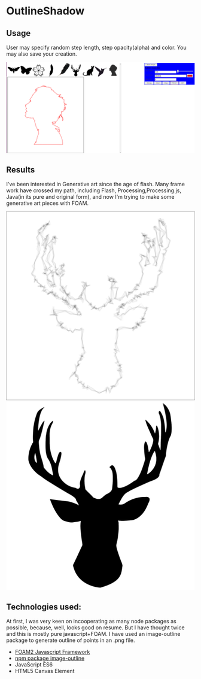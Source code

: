 # OutlineShadow

## Usage

User may specify random step length, step opacity(alpha) and color. 
You may also save your creation. 

![Screenshot](https://github.com/uwyang/OutlineShadow/blob/master/examples/UI_screenshot.png "UI")

## Results
I've been interested in Generative art since the age of flash. Many frame work have crossed my path, including Flash, Processing,Processing.js, Java(in its pure and original form), and now I'm trying to make some generative art pieces with FOAM.

![Original](https://github.com/uwyang/OutlineShadow/blob/master/examples/stag_shadow.png "stag")
![Shadow](https://github.com/uwyang/OutlineShadow/blob/master/examples/stag.png "stag")



## Technologies used: 

At first, I was very keen on incooperating as many node packages as possible, because, well, looks good on resume. But I have thought twice and this is mostly pure javascript+FOAM. I have used an image-outline package to generate outline of points in an .png file.

- [FOAM2 Javascript Framework](https://github.com/foam-framework/foam2 "FOAM2 Github page")
- [npm package image-outline](https://www.npmjs.com/package/image-outline "npm image-outline page")
- JavaScript ES6
- HTML5 Canvas Element

## 
